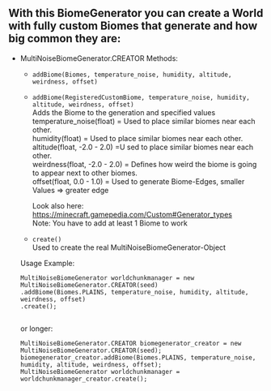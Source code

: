 ## With this BiomeGenerator you can create a World with fully custom Biomes that generate and how big common they are:
  - MultiNoiseBiomeGenerator.CREATOR
    Methods:
      - ``` addBiome(Biomes, temperature_noise, humidity, altitude, weirdness, offset) ```<br>
      - ``` addBiome(RegisteredCustomBiome, temperature_noise, humidity, altitude, weirdness, offset) ```<br> 
        Adds the Biome to the generation and specified values<br>
        temperature_noise(float) = Used to place similar biomes near each other.  <br>
        humidity(float) = Used to place similar biomes near each other. <br>
        altitude(float, -2.0 - 2.0) =U sed to place similar biomes near each other. <br>
        weirdness(float, -2.0 - 2.0) = Defines how weird the biome is going to appear next to other biomes. <br>
        offset(float, 0.0 - 1.0) = Used to generate Biome-Edges, smaller Values => greater edge
	
        Look also here: https://minecraft.gamepedia.com/Custom#Generator_types <br>
        Note: You have to add at least 1 Biome to work
        
      - ``` create() ``` <br>
        Used to create the real MultiNoiseBiomeGenerator-Object <br>
        
     Usage Example:
     ```
	MultiNoiseBiomeGenerator worldchunkmanager = new MultiNoiseBiomeGenerator.CREATOR(seed)
	.addBiome(Biomes.PLAINS, temperature_noise, humidity, altitude, weirdness, offset)
	.create();
          
      ```
      or longer:
      ```
	MultiNoiseBiomeGenerator.CREATOR biomegenerator_creator = new MultiNoiseBiomeGenerator.CREATOR(seed);
	biomegenerator_creator.addBiome(Biomes.PLAINS, temperature_noise, humidity, altitude, weirdness, offset);
	MultiNoiseBiomeGenerator worldchunkmanager = worldchunkmanager_creator.create();
          
      ```
